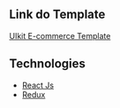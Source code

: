 ## Link do Template

[UIkit E-commerce Template](https://github.com/chekromul/uikit-ecommerce-template)

## Technologies

- [React Js](https://reactjs.org/)
- [Redux](https://redux.js.org/)

